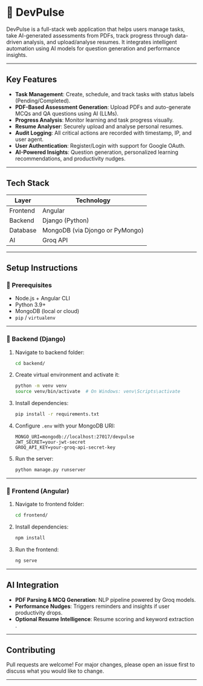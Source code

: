 # 🚀 DevPulse

DevPulse is a full-stack web application that helps users manage tasks, take AI-generated assessments from PDFs, track progress through data-driven analysis, and upload/analyse resumes. It integrates intelligent automation using AI models for question generation and performance insights.

---

## Key Features

- **Task Management**: Create, schedule, and track tasks with status labels (Pending/Completed).
- **PDF-Based Assessment Generation**: Upload PDFs and auto-generate MCQs and QA questions using AI (LLMs).
- **Progress Analysis**: Monitor learning and task progress visually.
- **Resume Analyser**: Securely upload and analyse personal resumes.
- **Audit Logging**: All critical actions are recorded with timestamp, IP, and user agent.
- **User Authentication**: Register/Login with support for Google OAuth.
- **AI-Powered Insights**: Question generation, personalized learning recommendations, and productivity nudges.

---

## Tech Stack

| Layer       | Technology               |
|-------------|---------------------------|
| Frontend    | Angular                   |
| Backend     | Django (Python)           |
| Database    | MongoDB (via Djongo or PyMongo) |
| AI      | Groq API  |

---

## Setup Instructions

### 🔹 Prerequisites

- Node.js + Angular CLI
- Python 3.9+
- MongoDB (local or cloud)
- `pip` / `virtualenv`

---

### 🔸 Backend (Django)

1. Navigate to backend folder:
   ```bash
   cd backend/
   ```

2. Create virtual environment and activate it:
   ```bash
   python -m venv venv
   source venv/bin/activate  # On Windows: venv\Scripts\activate
   ```

3. Install dependencies:
   ```bash
   pip install -r requirements.txt
   ```

4. Configure `.env` with your MongoDB URI:
   ```env
   MONGO_URI=mongodb://localhost:27017/devpulse
   JWT_SECRET=your-jwt-secret
   GROQ_API_KEY=your-groq-api-secret-key
   ```

5. Run the server:
   ```bash
   python manage.py runserver
   ```

---

### 🔸 Frontend (Angular)

1. Navigate to frontend folder:
   ```bash
   cd frontend/
   ```

2. Install dependencies:
   ```bash
   npm install
   ```

3. Run the frontend:
   ```bash
   ng serve
   ```

---

## AI Integration

- **PDF Parsing & MCQ Generation**: NLP pipeline powered by Groq models.
- **Performance Nudges**: Triggers reminders and insights if user productivity drops.
- **Optional Resume Intelligence**: Resume scoring and keyword extraction .

---

## Contributing

Pull requests are welcome! For major changes, please open an issue first to discuss what you would like to change.

---
